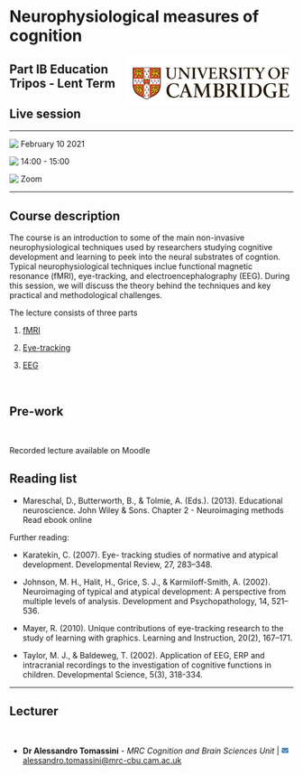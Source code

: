 Neurophysiological measures of cognition
================

<img src="https://github.com/ale-tom/Open_Science_Course-MPhil_BTN/blob/main/Pictures/logo_uni.jpg" align="right" width = "300"   class="logo"/>

## Part IB Education Tripos - Lent Term

## Live session

------------------------------------------------------------------------

<img src="https://img.icons8.com/ios/250/000000/calendar.png" align="left" width = "20"   class="logo"/>

February 10 2021

<img src="https://img.icons8.com/ios/250/000000/clock.png" align="left" width = "20"   class="logo"/>

14:00 - 15:00

<img src="https://img.icons8.com/ios/250/000000/marker.png" align="left" width = "20"   class="logo"/>

Zoom

------------------------------------------------------------------------

## Course description

The course is an introduction to some of the main non-invasive
neurophysiological techniques used by researchers studying cognitive
development and learning to peek into the neural substrates of cogntion.
Typical neurophysiological techniques inclue functional magnetic
resonance (fMRI), eye-tracking, and electroencephalography (EEG). During
this session, we will discuss the theory behind the techniques and key
practical and methodological challenges.

The lecture consists of three parts

1.  [fMRI](https://ale-tom.github.io/Lecture_Neurophysiological_Measures_of_Cognition/Part1_fMRI_slides.html)

2.  [Eye-tracking](https://ale-tom.github.io/Lecture_Neurophysiological_Measures_of_Cognition/Part2_Eye_Tracking_slides.html)

3.  [EEG](https://ale-tom.github.io/Lecture_Neurophysiological_Measures_of_Cognition/Part3_EEG_slides.html)

 

## Pre-work

 

Recorded lecture available on Moodle  

## Reading list

-   Mareschal, D., Butterworth, B., & Tolmie, A. (Eds.). (2013).
    Educational neuroscience. John Wiley & Sons. Chapter 2 -
    Neuroimaging methods Read ebook online

Further reading:

-   Karatekin, C. (2007). Eye- tracking studies of normative and
    atypical development. Developmental Review, 27, 283–348.

-   Johnson, M. H., Halit, H., Grice, S. J., & Karmiloff-Smith, A.
    (2002). Neuroimaging of typical and atypical development: A
    perspective from multiple levels of analysis. Development and
    Psychopathology, 14, 521–536.

-   Mayer, R. (2010). Unique contributions of eye-tracking research to
    the study of learning with graphics. Learning and Instruction,
    20(2), 167–171.

-   Taylor, M. J., & Baldeweg, T. (2002). Application of EEG, ERP and
    intracranial recordings to the investigation of cognitive functions
    in children. Developmental Science, 5(3), 318-334.

------------------------------------------------------------------------

## Lecturer

 

-   **Dr Alessandro Tomassini** - *MRC Cognition and Brain Sciences
    Unit* \|
    <svg style="height:12;fill:steelblue;" viewBox="0 0 512 512"><path d="M502.3 190.8c3.9-3.1 9.7-.2 9.7 4.7V400c0 26.5-21.5 48-48 48H48c-26.5 0-48-21.5-48-48V195.6c0-5 5.7-7.8 9.7-4.7 22.4 17.4 52.1 39.5 154.1 113.6 21.1 15.4 56.7 47.8 92.2 47.6 35.7.3 72-32.8 92.3-47.6 102-74.1 131.6-96.3 154-113.7zM256 320c23.2.4 56.6-29.2 73.4-41.4 132.7-96.3 142.8-104.7 173.4-128.7 5.8-4.5 9.2-11.5 9.2-18.9v-19c0-26.5-21.5-48-48-48H48C21.5 64 0 85.5 0 112v19c0 7.4 3.4 14.3 9.2 18.9 30.6 23.9 40.7 32.4 173.4 128.7 16.8 12.2 50.2 41.8 73.4 41.4z"/></svg>
    <alessandro.tomassini@mrc-cbu.cam.ac.uk>

 

 

